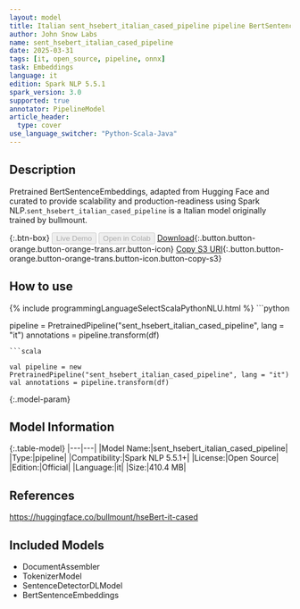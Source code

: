 ```yaml
---
layout: model
title: Italian sent_hsebert_italian_cased_pipeline pipeline BertSentenceEmbeddings from bullmount
author: John Snow Labs
name: sent_hsebert_italian_cased_pipeline
date: 2025-03-31
tags: [it, open_source, pipeline, onnx]
task: Embeddings
language: it
edition: Spark NLP 5.5.1
spark_version: 3.0
supported: true
annotator: PipelineModel
article_header:
  type: cover
use_language_switcher: "Python-Scala-Java"
---
```


## Description

Pretrained BertSentenceEmbeddings, adapted from Hugging Face and curated to provide scalability and production-readiness using Spark NLP.`sent_hsebert_italian_cased_pipeline` is a Italian model originally trained by bullmount.

{:.btn-box}
<button class="button button-orange" disabled>Live Demo</button>
<button class="button button-orange" disabled>Open in Colab</button>
[Download](https://s3.amazonaws.com/auxdata.johnsnowlabs.com/public/models/sent_hsebert_italian_cased_pipeline_it_5.5.1_3.0_1743395706477.zip){:.button.button-orange.button-orange-trans.arr.button-icon}
[Copy S3 URI](s3://auxdata.johnsnowlabs.com/public/models/sent_hsebert_italian_cased_pipeline_it_5.5.1_3.0_1743395706477.zip){:.button.button-orange.button-orange-trans.button-icon.button-copy-s3}

## How to use



<div class="tabs-box" markdown="1">
{% include programmingLanguageSelectScalaPythonNLU.html %}
```python

pipeline = PretrainedPipeline("sent_hsebert_italian_cased_pipeline", lang = "it")
annotations =  pipeline.transform(df)   

```
```scala

val pipeline = new PretrainedPipeline("sent_hsebert_italian_cased_pipeline", lang = "it")
val annotations = pipeline.transform(df)

```
</div>

{:.model-param}
## Model Information

{:.table-model}
|---|---|
|Model Name:|sent_hsebert_italian_cased_pipeline|
|Type:|pipeline|
|Compatibility:|Spark NLP 5.5.1+|
|License:|Open Source|
|Edition:|Official|
|Language:|it|
|Size:|410.4 MB|

## References

https://huggingface.co/bullmount/hseBert-it-cased

## Included Models

- DocumentAssembler
- TokenizerModel
- SentenceDetectorDLModel
- BertSentenceEmbeddings